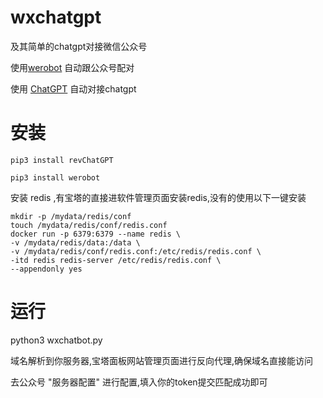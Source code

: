 # wxchatgpt
及其简单的chatgpt对接微信公众号

使用<a href="https://github.com/offu/WeRoBot">werobot</a> 自动跟公众号配对

使用 <a href="https://github.com/acheong08/ChatGPT">ChatGPT</a> 自动对接chatgpt



# 安装

 `pip3 install revChatGPT`
 
 `pip3 install werobot`
 
 安装 redis ,有宝塔的直接进软件管理页面安装redis,没有的使用以下一键安装
 
 ``` 
 mkdir -p /mydata/redis/conf
touch /mydata/redis/conf/redis.conf
docker run -p 6379:6379 --name redis \
-v /mydata/redis/data:/data \
-v /mydata/redis/conf/redis.conf:/etc/redis/redis.conf \
-itd redis redis-server /etc/redis/redis.conf \
--appendonly yes

```

# 运行
 python3 wxchatbot.py
 
 域名解析到你服务器,宝塔面板网站管理页面进行反向代理,确保域名直接能访问
 
 去公众号 "服务器配置" 进行配置,填入你的token提交匹配成功即可

